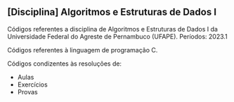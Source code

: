 ## [Disciplina] Algoritmos e Estruturas de Dados I

Códigos referentes a disciplina de Algoritmos e Estruturas de Dados I da Universidade Federal do Agreste de Pernambuco (UFAPE).
Períodos: 2023.1

Códigos referentes à linguagem de programação C.

Códigos condizentes às resoluções de:
- Aulas
- Exercícios
- Provas